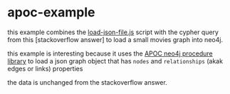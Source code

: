 # apoc-example

this example combines the [load-json-file.js](load-json-file.js) script with the cypher query from this [stackoverflow answer] to load a small movies graph into neo4j.

this example is interesting because it uses the [APOC neo4j procedure library](https://neo4j.com/blog/intro-user-defined-procedures-apoc/) to load a json graph object that has `nodes` and `relationships` (akak edges or links) properties

the data is unchanged from the stackoverflow answer.